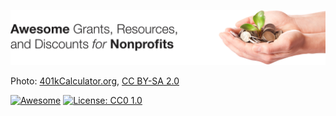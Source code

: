 [![Awesome Grants, Resources, and Discounts for Nonprofits](assets/banner.jpg)](https://github.com/ivy/awesome-nonprofits#readme)

Photo: [401kCalculator.org](http://401kcalculator.org), [CC BY-SA 2.0](https://creativecommons.org/licenses/by-sa/2.0/)

[![Awesome](https://cdn.rawgit.com/sindresorhus/awesome/d7305f38d29fed78fa85652e3a63e154dd8e8829/media/badge.svg)](https://github.com/sindresorhus/awesome)
[![License: CC0 1.0](https://img.shields.io/badge/License-CC0%201.0-lightgrey.svg)](https://creativecommons.org/publicdomain/zero/1.0/)

